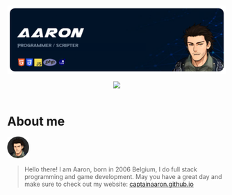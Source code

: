 
<p align="center">
		<img src="images/aarondisplaycard.png">
</p>
<div align="center">
  <a href="https://captainaaron.github.io">
    <img src="https://raw.githubusercontent.com/CaptainAaron/CaptainAaron/87149fba226b159420bead8b5bc8389e215377e6/images/buttons/website-click.svg">
  </a>
</div>
<br/>
<div>
  <h1>About me</h1>

  <img height="50px" width="50px" src="https://raw.githubusercontent.com/CaptainAaron/CaptainAaron/main/images/aaronprofileicon.webp">
</div>


> Hello there!
> I am Aaron, born in 2006 Belgium,
> I do full stack programming and game development.
> May you have a great day and make sure to check out my website: [captainaaron.github.io](https://captainaaron.github.io/)
<br/>

<div>
	
</div>
